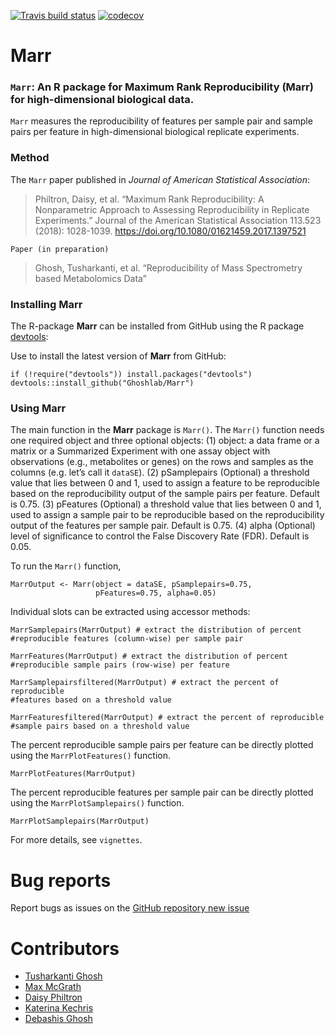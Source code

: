 
[![Travis build
status](https://travis-ci.com/Ghoshlab/Marr.svg?branch=master)](https://travis-ci.com/Ghoshlab/Marr)
[![codecov](https://codecov.io/gh/Ghoshlab/Marr/branch/master/graph/badge.svg?token=K3CDL7MEN2)](https://codecov.io/gh/Ghoshlab/Marr)

Marr
====

### `Marr`: An R package for Maximum Rank Reproducibility (Marr) for high-dimensional biological data.

`Marr` measures the reproducibility of features per sample pair and
sample pairs per feature in high-dimensional biological replicate
experiments.

### Method

The `Marr` paper published in *Journal of American Statistical
Association*:

> Philtron, Daisy, et al. “Maximum Rank Reproducibility: A Nonparametric
> Approach to Assessing Reproducibility in Replicate Experiments.”
> Journal of the American Statistical Association 113.523 (2018):
> 1028-1039. <https://doi.org/10.1080/01621459.2017.1397521>

`Paper (in preparation)`

> Ghosh, Tusharkanti, et al. “Reproducibility of Mass Spectrometry based
> Metabolomics Data”

### Installing Marr

The R-package **Marr** can be installed from GitHub using the R package
[devtools](https://github.com/hadley/devtools):

Use to install the latest version of **Marr** from GitHub:

    if (!require("devtools")) install.packages("devtools")
    devtools::install_github("Ghoshlab/Marr")

### Using Marr

The main function in the **Marr** package is `Marr()`. The `Marr()`
function needs one required object and three optional objects: (1)
object: a data frame or a matrix or a Summarized Experiment with one
assay object with observations (e.g., metabolites or genes) on the rows
and samples as the columns (e.g. let’s call it `dataSE`). (2)
pSamplepairs (Optional) a threshold value that lies between 0 and 1,
used to assign a feature to be reproducible based on the reproducibility
output of the sample pairs per feature. Default is 0.75. (3) pFeatures
(Optional) a threshold value that lies between 0 and 1, used to assign a
sample pair to be reproducible based on the reproducibility output of
the features per sample pair. Default is 0.75. (4) alpha (Optional)
level of significance to control the False Discovery Rate (FDR). Default
is 0.05.

To run the `Marr()` function,

    MarrOutput <- Marr(object = dataSE, pSamplepairs=0.75,
                       pFeatures=0.75, alpha=0.05)

Individual slots can be extracted using accessor methods:

    MarrSamplepairs(MarrOutput) # extract the distribution of percent
    #reproducible features (column-wise) per sample pair
    
    MarrFeatures(MarrOutput) # extract the distribution of percent
    #reproducible sample pairs (row-wise) per feature
    
    MarrSamplepairsfiltered(MarrOutput) # extract the percent of reproducible
    #features based on a threshold value
    
    MarrFeaturesfiltered(MarrOutput) # extract the percent of reproducible
    #sample pairs based on a threshold value

The percent reproducible sample pairs per feature can be directly
plotted using the `MarrPlotFeatures()` function.

    MarrPlotFeatures(MarrOutput) 

The percent reproducible features per sample pair can be directly
plotted using the `MarrPlotSamplepairs()` function.

    MarrPlotSamplepairs(MarrOutput) 

For more details, see `vignettes`.

Bug reports
===========

Report bugs as issues on the [GitHub repository new
issue](https://github.com/Ghoshlab/Marr/issues/new)

Contributors
============

-   [Tusharkanti Ghosh](https://github.com/tghosh30)
-   [Max McGrath]()
-   [Daisy Philtron]()
-   [Katerina Kechris]()
-   [Debashis Ghosh](https://github.com/ghoshd)


